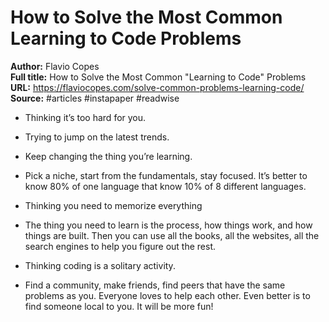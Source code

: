# How to Solve the Most Common Learning to Code Problems

**Author:** Flavio Copes  
**Full title:** How to Solve the Most Common "Learning to Code" Problems  
**URL:** https://flaviocopes.com/solve-common-problems-learning-code/  
**Source:** #articles #instapaper #readwise

- Thinking it’s too hard for you. 
   
- Trying to jump on the latest trends. 
   
- Keep changing the thing you’re learning. 
   
- Pick a niche, start from the fundamentals, stay focused. It’s better to know 80% of one language that know 10% of 8 different languages. 
   
- Thinking you need to memorize everything 
   
- The thing you need to learn is the process, how things work, and how things are built. Then you can use all the books, all the websites, all the search engines to help you figure out the rest. 
   
- Thinking coding is a solitary activity. 
   
- Find a community, make friends, find peers that have the same problems as you. Everyone loves to help each other. Even better is to find someone local to you. It will be more fun! 
   
